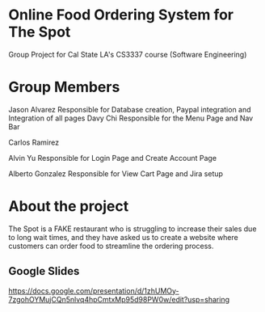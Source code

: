 # Online Food Ordering System for The Spot
Group Project for Cal State LA's CS3337 course (Software Engineering)

# Group Members
Jason Alvarez
Responsible for Database creation, Paypal integration and Integration of all pages
Davy Chi
Responsible for the Menu Page and Nav Bar

Carlos Ramirez

Alvin Yu
Responsible for Login Page and Create Account Page

Alberto Gonzalez
Responsible for View Cart Page and Jira setup

# About the project
The Spot is a FAKE restaurant who is struggling to increase their sales due to long wait times, and they have asked us to create a website where customers can order food to streamline the ordering process.


## Google Slides
https://docs.google.com/presentation/d/1zhUMOy-7zgohOYMujCQn5nlvq4hpCmtxMp95d98PW0w/edit?usp=sharing


